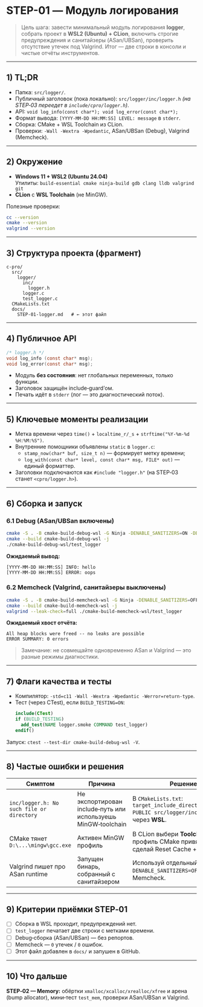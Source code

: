 # STEP-01 — Модуль логирования

> Цель шага: завести минимальный модуль логирования **logger**, собрать проект в **WSL2 (Ubuntu) + CLion**, включить строгие предупреждения и санитайзеры (ASan/UBSan), проверить отсутствие утечек под Valgrind. Итог — две строки в консоли и чистые отчёты инструментов.

---

## 1) TL;DR
- Папка: `src/logger/`.
- Публичный заголовок (пока локально): `src/logger/inc/logger.h` *(на STEP‑03 переедет в `include/cpro/logger.h`)*.
- API: `void log_info(const char*); void log_error(const char*);`
- Формат вывода: `[YYYY-MM-DD HH:MM:SS] LEVEL: message` в `stderr`.
- Сборка: CMake + WSL Toolchain из CLion.
- Проверки: `-Wall -Wextra -Wpedantic`, ASan/UBSan (Debug), Valgrind (Memcheck).

---

## 2) Окружение
- **Windows 11 + WSL2 (Ubuntu 24.04)**  
  Утилиты: `build-essential cmake ninja-build gdb clang lldb valgrind git`
- **CLion** с **WSL Toolchain** (не MinGW).

Полезные проверки:
```bash
cc --version
cmake --version
valgrind --version
```

---

## 3) Структура проекта (фрагмент)
```
c-pro/
  src/
    logger/
      inc/
        logger.h
      logger.c
      test_logger.c
  CMakeLists.txt
  docs/
    STEP-01-logger.md   # ← этот файл
```

---

## 4) Публичное API
```c
/* logger.h */
void log_info (const char* msg);
void log_error(const char* msg);
```
- Модуль **без состояния**: нет глобальных переменных, только функции.
- Заголовок защищён include‑guard’ом.
- Печать идёт в `stderr` (лог — это диагностический поток).

---

## 5) Ключевые моменты реализации
- Метка времени через `time()` + `localtime_r/_s` + `strftime("%Y-%m-%d %H:%M:%S")`.
- Внутренние помощники объявлены `static` в `logger.c`:
    - `stamp_now(char* buf, size_t n)` — формирует метку времени;
    - `log_with(const char* level, const char* msg, FILE* out)` — единый форматтер.
- Заголовки подключаются как `#include "logger.h"` (на STEP‑03 станет `<cpro/logger.h>`).

---

## 6) Сборка и запуск

### 6.1 Debug (ASan/UBSan включены)
```bash
cmake -S . -B cmake-build-debug-wsl -G Ninja -DENABLE_SANITIZERS=ON -DBUILD_TESTING=ON
cmake --build cmake-build-debug-wsl -j
./cmake-build-debug-wsl/test_logger
```
**Ожидаемый вывод:**
```
[YYYY-MM-DD HH:MM:SS] INFO: hello
[YYYY-MM-DD HH:MM:SS] ERROR: oops
```

### 6.2 Memcheck (Valgrind, санитайзеры выключены)
```bash
cmake -S . -B cmake-build-memcheck-wsl -G Ninja -DENABLE_SANITIZERS=OFF -DBUILD_TESTING=ON
cmake --build cmake-build-memcheck-wsl -j
valgrind --leak-check=full ./cmake-build-memcheck-wsl/test_logger
```
**Ожидаемый хвост отчёта:**
```
All heap blocks were freed -- no leaks are possible
ERROR SUMMARY: 0 errors
```

> Замечание: не совмещайте одновременно ASan и Valgrind — это разные режимы диагностики.

---

## 7) Флаги качества и тесты
- Компилятор: `-std=c11 -Wall -Wextra -Wpedantic -Werror=return-type`.
- Тест (через CTest), если `BUILD_TESTING=ON`:
  ```cmake
  include(CTest)
  if (BUILD_TESTING)
    add_test(NAME logger.smoke COMMAND test_logger)
  endif()
  ```
Запуск: `ctest --test-dir cmake-build-debug-wsl -V`.

---

## 8) Частые ошибки и решения
| Симптом | Причина | Решение |
|---|---|---|
| `inc/logger.h: No such file or directory` | Не экспортирован include‑путь или используешь MinGW‑toolchain | В `CMakeLists.txt`: `target_include_directories(logger PUBLIC src/logger/inc)`. Собирай через **WSL**. |
| CMake тянет `D:\...\mingw\gcc.exe` | Активен MinGW профиль | В CLion выбери **Toolchain: WSL**, профиль CMake привяжи к WSL, сделай Reset Cache + Reload. |
| Valgrind пишет про ASan runtime | Запущен бинарь, собранный с санитайзером | Используй отдельный профиль `-DENABLE_SANITIZERS=OFF` для Memcheck. |

---

## 9) Критерии приёмки STEP‑01
- [ ] Сборка в WSL проходит, предупреждений нет.
- [ ] `test_logger` печатает две строки с метками времени.
- [ ] Debug‑сборка (ASan/UBSan) — без репортов.
- [ ] Memcheck — `0` утечек / `0` ошибок.
- [ ] Этот файл добавлен в `docs/` и запушен в GitHub.

---

## 10) Что дальше
**STEP‑02 — Memory:** обёртки `xmalloc/xcalloc/xrealloc/xfree` и арена (bump allocator), мини‑тест `test_mem`, проверки ASan/UBSan и Valgrind.


